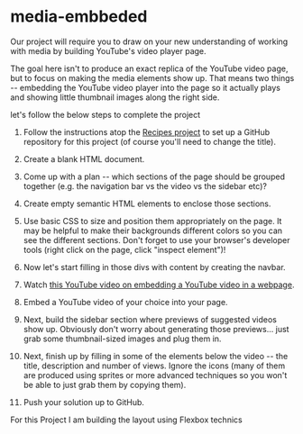 # media-embbeded
Our project will require you to draw on your new understanding of working with media by building YouTube's video player page.

The goal here isn't to produce an exact replica of the YouTube video page, but to focus on making the media elements show up. That means two things -- embedding the YouTube video player into the page so it actually plays and showing little thumbnail images along the right side.


let's follow the below steps to complete the project

1. Follow the instructions atop the [Recipes project](/courses/foundations/lessons/recipes) to set up a GitHub repository for this project (of course you'll need to change the title). 

2. Create a blank HTML document. 

3. Come up with a plan -- which sections of the page should be grouped together (e.g. the navigation bar vs the video vs the sidebar etc)?

 4. Create empty semantic HTML elements to enclose those sections. 

5. Use basic CSS to size and position them appropriately on the page. It may be helpful to make their backgrounds different colors so you can see the different sections. Don't forget to use your browser's developer tools (right click on the page, click "inspect element")! 

6. Now let's start filling in those divs with content by creating the navbar. 

7. Watch [this YouTube video on embedding a YouTube video in a webpage](https://www.youtube.com/watch?v=lJIrF4YjHfQ&feature=emb_title). 

8. Embed a YouTube video of your choice into your page.

 9. Next, build the sidebar section where previews of suggested videos show up. Obviously don't worry about generating those previews... just grab some thumbnail-sized images and plug them in. 

10. Next, finish up by filling in some of the elements below the video -- the title, description and number of views. Ignore the icons (many of them are produced using sprites or more advanced techniques so you won't be able to just grab them by copying them). 

11. Push your solution up to GitHub.


For this Project I am building the layout using Flexbox technics